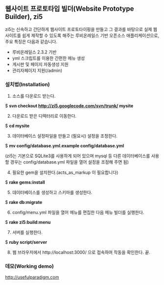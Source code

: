 ## 웹사이트 프로토타입 빌더(Website Prototype Builder), zi5 ##

zi5는 신속하고 간단하게 웹사이트 프로토타이핑을 만들고 그 결과를 바탕으로 실제 웹사이트를 쉽게 제작할 수 있도록 해주는 루비온레일스 기반 오픈소스 애플리케이션으로, 주요 특징은 다음과 같습니다.

  * 루비온레일스 2.3.2 기반
  * yml 스크립트를 이용한 간편한 메뉴 생성
  * 게시판 및 페이지 자동생성 지원
  * 관리자페이지 지원(/admin)


### 설치법(Installation) ###

1. 소스를 다운로드 받는다.

$ **svn checkout http://zi5.googlecode.com/svn/trunk/ mysite**

2. 다운로드 받은 디렉터리로 이동한다.

$ **cd mysite**

3. 데이터베이스 설정파일을 만들고 (필요시) 설정을 조정한다.

$ **mv config/database.yml.example config/database.yml**

(zi5는 기본으로 SQLite3를 사용하게 되어 있으며 mysql 등 다른 데이터베이스를 사용할 경우는 config/database.yml 파일을 열어 설정을 조정해 주면 됨)

4. 필요한 gem을 설치한다.(acts\_as\_markup 이 필요합니다)

$ **rake gems:install**

5. 데이터베이스를 생성하고 스키마를 생성한다.

$ **rake db:migrate**

6. config/menu.yml 파일을 열어 메뉴를 편집한 다음 메뉴 빌더를 실행한다.

$ **rake zi5:build:menu**

7. 서버를 실행한다.

$ **ruby script/server**

8. 웹 브라우저에서 http://localhost:3000/ 으로 접속하여 작동을 확인한다. 끝.


### 데모(Working demo) ###

http://usefulparadigm.com